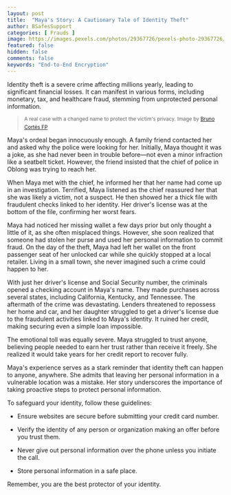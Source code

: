 ```yaml
---
layout: post
title:  "Maya's Story: A Cautionary Tale of Identity Theft"
author: BSafesSupport
categories: [ Frauds ]
image: https://images.pexels.com/photos/29367726/pexels-photo-29367726/free-photo-of-portrait-of-woman-with-blue-blouse-in-studio.jpeg?auto=compress&cs=tinysrgb&w=1260&h=750&dpr=2 
featured: false 
hidden: false
comments: false
keywords: "End-to-End Encryption"
---
```


Identity theft is a severe crime affecting millions yearly, leading to significant financial losses. It can manifest in various forms, including monetary, tax, and healthcare fraud, stemming from unprotected personal information.

> <sup>A real case with a changed name to protect the victim's privacy.</sup>
> <sup>Image by <a href="https://www.pexels.com/photo/portrait-of-woman-with-blue-blouse-in-studio-29367726/">Bruno Cortés FP</a></sup>


Maya's ordeal began innocuously enough. A family friend contacted her and asked why the police were looking for her. Initially, Maya thought it was a joke, as she had never been in trouble before—not even a minor infraction like a seatbelt ticket. However, the friend insisted that the chief of police in Oblong was trying to reach her.

When Maya met with the chief, he informed her that her name had come up in an investigation. Terrified, Maya listened as the chief reassured her that she was likely a victim, not a suspect. He then showed her a thick file with fraudulent checks linked to her identity. Her driver's license was at the bottom of the file, confirming her worst fears.

Maya had noticed her missing wallet a few days prior but only thought a little of it, as she often misplaced things. However, she soon realized that someone had stolen her purse and used her personal information to commit fraud. On the day of the theft, Maya had left her wallet on the front passenger seat of her unlocked car while she quickly stopped at a local retailer. Living in a small town, she never imagined such a crime could happen to her.

With just her driver's license and Social Security number, the criminals opened a checking account in Maya's name. They made purchases across several states, including California, Kentucky, and Tennessee. The aftermath of the crime was devastating. Lenders threatened to repossess her home and car, and her daughter struggled to get a driver's license due to the fraudulent activities linked to Maya's identity. It ruined her credit, making securing even a simple loan impossible.

The emotional toll was equally severe. Maya struggled to trust anyone, believing people needed to earn her trust rather than receive it freely. She realized it would take years for her credit report to recover fully.

Maya's experience serves as a stark reminder that identity theft can happen to anyone, anywhere. She admits that leaving her personal information in a vulnerable location was a mistake. Her story underscores the importance of taking proactive steps to protect personal information.

To safeguard your identity, follow these guidelines:
-  Ensure websites are secure before submitting your credit card number.

-  Verify the identity of any person or organization making an offer before you trust them.

-  Never give out personal information over the phone unless you initiate the call.

-  Store personal information in a safe place.

Remember, you are the best protector of your identity.

